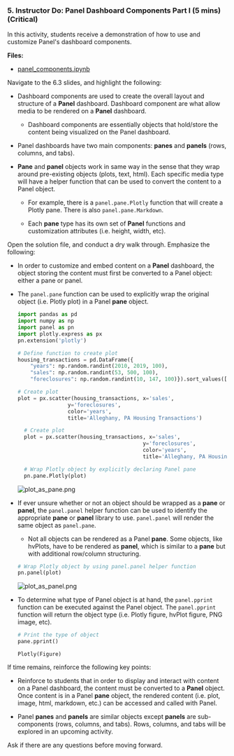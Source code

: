 ### 5. Instructor Do: Panel Dashboard Components Part I (5 mins) (Critical)

In this activity, students receive a demonstration of how to use and customize Panel's dashboard components.

**Files:**

* [panel_components.ipynb](Activities/05-Ins_Dashboard_Components/Solved/panel_components.ipynb)

Navigate to the 6.3 slides, and highlight the following:

* Dashboard components are used to create the overall layout and structure of a **Panel** dashboard. Dashboard component are what allow media to be rendered on a **Panel** dashboard.

  * Dashboard components are essentially objects that hold/store the content being visualized on the Panel dashboard.

* Panel dashboards have two main components: **panes** and **panels** (rows, columns, and tabs).

* **Pane** and **panel** objects work in same way in the sense that they wrap around pre-existing objects (plots, text, html). Each specific media type will have a helper function that can be used to convert the content to a Panel object.

  * For example, there is a `panel.pane.Plotly` function that will create a Plotly pane. There is also `panel.pane.Markdown`.

  * Each **pane** type has its own set of **Panel** functions and customization attributes (i.e. height, width, etc).

Open the solution file, and conduct a dry walk through. Emphasize the following:

* In order to customize and embed content on a **Panel** dashboard, the object storing the content must first be converted to a Panel object: either a pane or panel.

* The `panel.pane` function can be used to explicitly wrap the original object (i.e. Plotly plot) in a Panel **pane** object.

  ```python
  import pandas as pd
  import numpy as np
  import panel as pn
  import plotly.express as px
  pn.extension('plotly')

  # Define function to create plot
  housing_transactions = pd.DataFrame({
      "years": np.random.randint(2010, 2019, 100),
      "sales": np.random.randint(53, 500, 100),
      "foreclosures": np.random.randint(10, 147, 100)}).sort_values(['years', 'sales'])

  # Create plot
  plot = px.scatter(housing_transactions, x='sales',
                  y='foreclosures',
                  color='years',
                  title='Alleghany, PA Housing Transactions')

    # Create plot
    plot = px.scatter(housing_transactions, x='sales',
                                          y='foreclosures',
                                          color='years',
                                          title='Alleghany, PA Housing Transactions')

    # Wrap Plotly object by explicitly declaring Panel pane
    pn.pane.Plotly(plot)
  ```

  ![plot_as_pane.png](Images/plot_as_pane.png)

* If ever unsure whether or not an object should be wrapped as a **pane** or **panel**, the `panel.panel` helper function can be used to identify the appropriate **pane** or **panel** library to use. `panel.panel` will render the same object as `panel.pane`.

  * Not all objects can be rendered as a Panel **pane**. Some objects, like hvPlots, have to be rendered as **panel**, which is similar to a **pane** but with additional row/column structuring.

  ```python
  # Wrap Plotly object by using panel.panel helper function
  pn.panel(plot)
  ```

  ![plot_as_panel.png](Images/plot_as_panel.png)

* To determine what type of Panel object is at hand, the `panel.pprint` function can be executed against the Panel object. The `panel.pprint` function will return the object type (i.e. Plotly figure, hvPlot figure, PNG image, etc).

  ```python
  # Print the type of object
  pane.pprint()
  ```

  ```
  Plotly(Figure)
  ```

If time remains, reinforce the following key points:

* Reinforce to students that in order to display and interact with content on a Panel dashboard, the content must be converted to a **Panel** object. Once content is in a Panel **pane** object, the rendered content (i.e. plot, image, html, markdown, etc.) can be accessed and called with Panel.

* Panel **panes** and **panels** are similar objects except **panels** are sub-components (rows, columns, and tabs). Rows, columns, and tabs will be explored in an upcoming activity.

Ask if there are any questions before moving forward.
